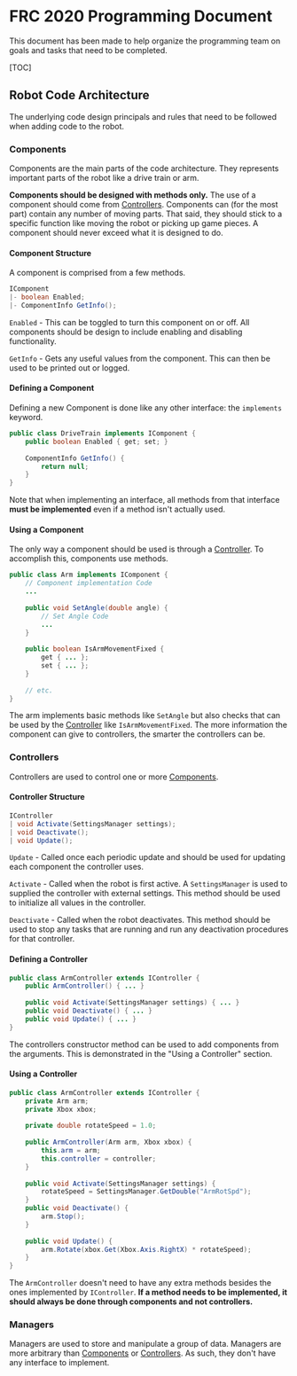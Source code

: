 # FRC 2020 Programming Document

This document has been made to help organize the programming team on goals and tasks that need to be completed.

[TOC]

## Robot Code Architecture

The underlying code design principals and rules that need to be followed when adding code to the robot.

### Components

Components are the main parts of the code architecture. They represents important parts of the robot like a drive train or arm.

**Components should be designed with methods only.** The use of a component should come from [Controllers](#Controller).
Components can (for the most part) contain any number of moving parts. That said, they should stick to a specific function like moving the robot or picking up game pieces. A component should never exceed what it is designed to do.

#### Component Structure

A component is comprised from a few methods. 

```java
IComponent
|- boolean Enabled;
|- ComponentInfo GetInfo();
```

`Enabled` - This can be toggled to turn this component on or off. All components should be design to include enabling and disabling functionality.

`GetInfo` - Gets any useful values from the component. This can then be used to be printed out or logged.

#### Defining a Component

Defining a new Component is done like any other interface: the `implements` keyword.

```java
public class DriveTrain implements IComponent {
    public boolean Enabled { get; set; }
    
    ComponentInfo GetInfo() {
        return null;
    }
}
```

Note that when implementing an interface, all methods from that interface **must be implemented** even if a method isn't actually used.

#### Using a Component

The only way a component should be used is through a [Controller](#Controllers). To accomplish this, components use methods.

```java
public class Arm implements IComponent {
    // Component implementation Code
    ...
    
    public void SetAngle(double angle) {
        // Set Angle Code
        ...
    }
    
    public boolean IsArmMovementFixed {
        get { ... };
        set { ... };
    }
    
    // etc.
}
```

The arm implements basic methods like `SetAngle` but also checks that can be used by the [Controller](#Controllers) like `IsArmMovementFixed`. The more information the component can give to controllers, the smarter the controllers can be.

### Controllers

Controllers are used to control one or more [Components](#Components).

#### Controller Structure

```java
IController
| void Activate(SettingsManager settings);
| void Deactivate();
| void Update();
```

`Update` - Called once each periodic update and should be used for updating each component the controller uses.

`Activate` - Called when the robot is first active. A `SettingsManager` is used to supplied the controller with external settings. This method should be used to initialize all values in the controller.

`Deactivate` - Called when the robot deactivates. This method should be used to stop any tasks that are running and run any deactivation procedures for that controller.

#### Defining a Controller

```java
public class ArmController extends IController {
    public ArmController() { ... }
    
    public void Activate(SettingsManager settings) { ... }
    public void Deactivate() { ... }
    public void Update() { ... }
}
```

The controllers constructor method can be used to add components from the arguments. This is demonstrated in the "Using a Controller" section.

#### Using a Controller

```java
public class ArmController extends IController {
    private Arm arm;
    private Xbox xbox;
    
    private double rotateSpeed = 1.0;
    
    public ArmController(Arm arm, Xbox xbox) {
        this.arm = arm;
        this.controller = controller;
    }
    
    public void Activate(SettingsManager settings) {
        rotateSpeed = SettingsManager.GetDouble("ArmRotSpd");
    }
    public void Deactivate() {
        arm.Stop();
    }
    
    public void Update() {
        arm.Rotate(xbox.Get(Xbox.Axis.RightX) * rotateSpeed);
    }
}
```

The `ArmController` doesn't need to have any extra methods besides the ones implemented by `IController`. **If a method needs to be implemented, it should always be done through components and not controllers.**

### Managers

Managers are used to store and manipulate a group of data. Managers are more arbitrary than [Components](#Components) or [Controllers](#Controllers). As such, they don't have any interface to implement.
